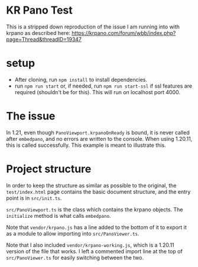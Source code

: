 # KR Pano Test

This is a stripped down reproduction of the issue I am running into with krpano 
as described here: https://krpano.com/forum/wbb/index.php?page=Thread&threadID=19347

# setup
- After cloning, run `npm install` to install dependencies.
- run `npm run start` or, if needed, run `npm run start-ssl` if ssl features are required (shouldn't be for this). This will run on localhost port 4000.

# The issue
In 1.21, even though `PanoViewport.krpanoOnReady` is bound, it is never called after `embedpano`,
and no errors are written to the console. When using 1.20.11, this is called successfully. This 
example is meant to illustrate this.

# Project structure
In order to keep the structure as similar as possible to the original, the `test/index.html`
page contains the basic document structure, and the entry point is in `src/init.ts`.

`src/PanoViewport.ts` is the class which contains the krpano objects. The `initialize` method
is what calls `embedpano`.

Note that `vendor/krpano.js` has a line added to the bottom of it to export it as a
module to allow importing into `src/PanoViewer.ts`.

Note that I also included `vendor/krpano-working.js`, which is a 1.20.11 version of the file that works. I left a commented import line at the top of `src/PanoViewer.ts` for easily switching between the two.
